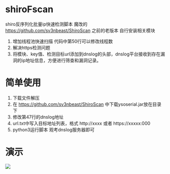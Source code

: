 # shiroFscan
shiro反序列化批量ip快速检测脚本
魔改的 https://github.com/sv3nbeast/ShiroScan 之前的老版本
自行安装相关模块
1. 增加线程池快速扫描 代码中第50行可以修改线程数
2. 解决https检测问题
3. 将模块、key值、检测目标url添加到dnslog的头部，dnslog平台接收到存在漏洞的ip地址信息，方便进行筛查和漏洞记录。
# 简单使用
1. 下载文件解压
2. 在 https://github.com/sv3nbeast/ShiroScan 中下载ysoserial.jar放在目录下
3. 修改第47行的dnslog地址
4. url.txt中写入目标地址列表，格式 http://xxxx 或者 https://xxxxx:000
5. python3运行脚本 观考dnslog服务器即可
# 演示
![](https://github.com/arno567/shiroFscan/blob/master/ceshi.jpg)


